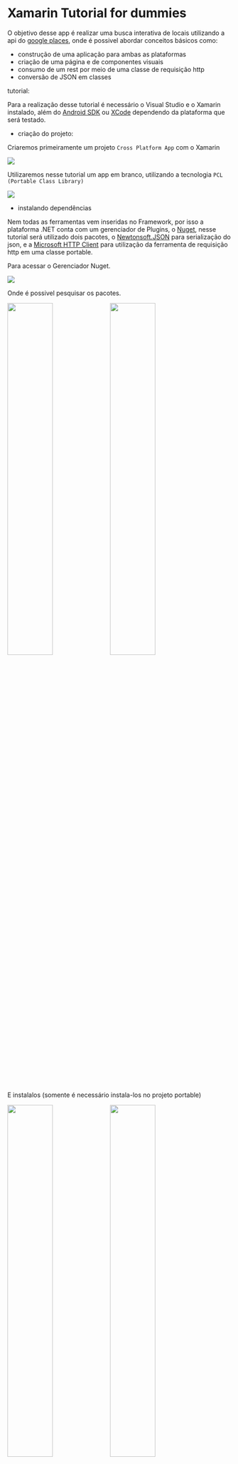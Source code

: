 # Xamarin Tutorial for dummies

O objetivo desse app é realizar uma busca interativa de locais utilizando a api do [google places](https://developers.google.com/places/?hl=pt-br), onde é possivel abordar conceitos básicos como:

 - construção de uma aplicação para ambas as plataformas
 - criação de uma página e de componentes visuais
 - consumo de um rest por meio de uma classe de requisição http
 - conversão de JSON em classes
 
 tutorial:
 
 Para a realização desse tutorial é necessário o Visual Studio e o Xamarin instalado, além do [Android SDK](https://developer.android.com/studio/index.html?hl=pt-br) ou [XCode](https://developer.apple.com/xcode/) dependendo da plataforma que será testado.
 
 - criação do projeto:
 
 Criaremos primeiramente um projeto ```Cross Platform App``` com o Xamarin
<p>
  <img src="/screenshots/CreateProject.png">
</p>

Utilizaremos nesse tutorial um app em branco, utilizando a tecnologia ```PCL (Portable Class Library)```
<p>
  <img src="/screenshots/CreateProject2.png">
</p>

- instalando dependências

Nem todas as ferramentas vem inseridas no Framework, por isso a plataforma .NET conta com um gerenciador de Plugins, o [Nuget](https://www.nuget.org/), nesse tutorial será utilizado dois pacotes, o [Newtonsoft.JSON](http://www.newtonsoft.com/json) para serialização do json, e a [Microsoft HTTP Client](https://www.nuget.org/packages/Microsoft.Net.Http/) para utilização da ferramenta de requisição http em uma classe portable.

Para acessar o Gerenciador Nuget.
<p>
  <img src="/screenshots/Nuget.png">
</p>

Onde é possivel pesquisar os pacotes.
<p>
  <img src="/screenshots/Nuget2.png" width="45%">
  <img src="/screenshots/Nuget4.png" width="45%">
  
</p>

E instalalos (somente é necessário instala-los no projeto portable)
<p>
  <img src="/screenshots/Nuget3.png" width="45%">
  <img src="/screenshots/Nuget5.png" width="45%">
</p>

após isso crie os diretórios e a disposição das classes como achar melhor
<p>
  <img src="/screenshots/CreateFolder.png">
  <img src="/screenshots/CreateClass.png">
  <img src="/screenshots/CreateClass2.png">
</p>

Nesse tutorial foram utilizados as seguintes nomeclaturas:
 - [SearchPlace](/XamarinTutorial/XamarinTutorial/src/view/pages/SearchPlace.cs)
 - [GooglePlaceResult](/XamarinTutorial/XamarinTutorial/src/model/domain/GooglePlaceResult.cs)
 - [Prediction](/XamarinTutorial/XamarinTutorial/src/model/domain/Prediction.cs)

As classes ```GooglePlaceResult``` e ```Prediction``` são para a realização da Deserialização do json:
```csharp
using Newtonsoft.Json;
using System.Collections.Generic;

namespace XamarinTutorial.src.model.domain
{
    public class Prediction
    {
        [JsonProperty] <---- AQUI DEFINE A PROPRIEDADE JSON
        public string id { get; set; }
        
        ...
```

A classe ```SearchPlace``` conta com os elementos visuais e a função de busca da api, não façam isso em casa, isso foi feito por profissionais, com o equipamento adequado =):
```csharp
  var stack = new StackLayout();  <--- Empilha os elementos
  var search = new SearchBar();   <--- Barra de Busca
  
  ...

  stack.Children.Add(search);     <--- adciona os elementos na pilha
  
  ...
  
  search.TextChanged += async (sender, e) =>      <------ operador lambda para atribuição de função a um evento
  {
      try
      {
          var searchBar = (SearchBar)sender;
          var client = new HttpClient();
          ...
```

Também é necessário criar uma chave do google para utilizar a API, ela pode ser criada [aqui](https://developers.google.com/places/web-service/?hl=pt-br):
```csharp
  private const string API_KEY = "your api key";
```

Por ultimo, troque a referência da página principal da classe App.xaml.cs para sua classe:
 ```csharp
  public App()
  {
      InitializeComponent();
      MainPage = new SearchPlace();
  }
 ```
 após isso é só executar:
 
 
